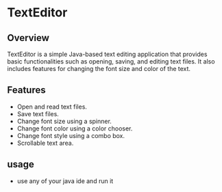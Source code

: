 # TextEditor

## Overview

TextEditor is a simple Java-based text editing application that provides basic functionalities such as opening, saving, and editing text files. It also includes features for changing the font size and color of the text.

## Features

- Open and read text files.
- Save text files.
- Change font size using a spinner.
- Change font color using a color chooser.
- Change font style using a combo box.
- Scrollable text area.

## usage
- use any of your java ide and run it


